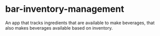 # bar-inventory-management
An app that tracks ingredients that are available to make beverages, that also makes beverages available based on inventory.
